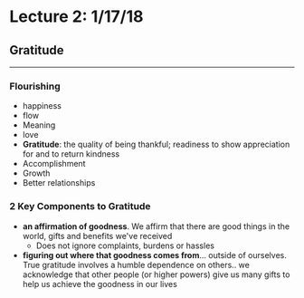 # Lecture 2: 1/17/18
## Gratitude
---
### Flourishing
* happiness
* flow
* Meaning
* love
* **Gratitude**: the quality of being thankful;
readiness to show appreciation for and to return kindness
* Accomplishment
* Growth
* Better relationships


### 2 Key Components to Gratitude
* **an affirmation of goodness**. We affirm that there are good things in the world,
gifts and benefits we've received
  * Does not ignore complaints, burdens or hassles
* **figuring out where that goodness comes from**... outside of ourselves.
True gratitude involves a humble dependence on others.. we acknowledge that other people
(or higher powers) give us many gifts to help us achieve the goodness in our lives

###
